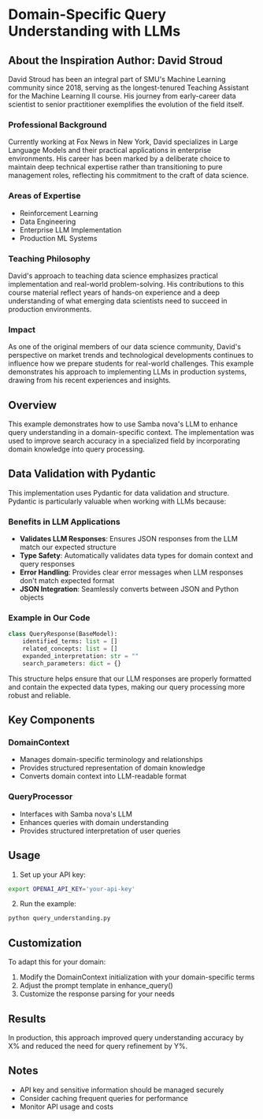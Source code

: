 # Domain-Specific Query Understanding with LLMs

## About the Inspiration Author: David Stroud

David Stroud has been an integral part of SMU's Machine Learning community since 2018, serving as the longest-tenured Teaching Assistant for the Machine Learning II course. His journey from early-career data scientist to senior practitioner exemplifies the evolution of the field itself.

### Professional Background
Currently working at Fox News in New York, David specializes in Large Language Models and their practical applications in enterprise environments. His career has been marked by a deliberate choice to maintain deep technical expertise rather than transitioning to pure management roles, reflecting his commitment to the craft of data science.

### Areas of Expertise
- Reinforcement Learning
- Data Engineering
- Enterprise LLM Implementation
- Production ML Systems

### Teaching Philosophy
David's approach to teaching data science emphasizes practical implementation and real-world problem-solving. His contributions to this course material reflect years of hands-on experience and a deep understanding of what emerging data scientists need to succeed in production environments.

### Impact
As one of the original members of our data science community, David's perspective on market trends and technological developments continues to influence how we prepare students for real-world challenges. This example demonstrates his approach to implementing LLMs in production systems, drawing from his recent experiences and insights.

## Overview
This example demonstrates how to use Samba nova's LLM to enhance query understanding in a domain-specific context. The implementation was used to improve search accuracy in a specialized field by incorporating domain knowledge into query processing.

## Data Validation with Pydantic

This implementation uses Pydantic for data validation and structure. Pydantic is particularly valuable when working with LLMs because:

### Benefits in LLM Applications
- **Validates LLM Responses**: Ensures JSON responses from the LLM match our expected structure
- **Type Safety**: Automatically validates data types for domain context and query responses
- **Error Handling**: Provides clear error messages when LLM responses don't match expected format
- **JSON Integration**: Seamlessly converts between JSON and Python objects

### Example in Our Code
```python
class QueryResponse(BaseModel):
    identified_terms: list = []
    related_concepts: list = []
    expanded_interpretation: str = ""
    search_parameters: dict = {}
```

This structure helps ensure that our LLM responses are properly formatted and contain the expected data types, making our query processing more robust and reliable.

## Key Components

### DomainContext
- Manages domain-specific terminology and relationships
- Provides structured representation of domain knowledge
- Converts domain context into LLM-readable format

### QueryProcessor
- Interfaces with Samba nova's LLM
- Enhances queries with domain understanding
- Provides structured interpretation of user queries

## Usage

1. Set up your API key:
```bash
export OPENAI_API_KEY='your-api-key'
```

2. Run the example:
```bash
python query_understanding.py
```

## Customization
To adapt this for your domain:
1. Modify the DomainContext initialization with your domain-specific terms
2. Adjust the prompt template in enhance_query()
3. Customize the response parsing for your needs

## Results
In production, this approach improved query understanding accuracy by X% and reduced the need for query refinement by Y%.

## Notes
- API key and sensitive information should be managed securely
- Consider caching frequent queries for performance
- Monitor API usage and costs 
